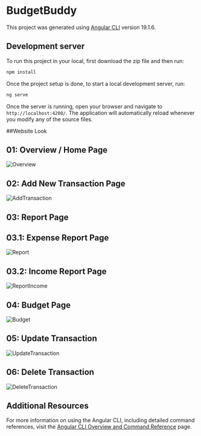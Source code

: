 # BudgetBuddy

This project was generated using [Angular CLI](https://github.com/angular/angular-cli) version 19.1.6.

## Development server

To run this project in your local, first download the zip file and then run:

```bash
npm install
```



Once the project setup is done, to start a local development server, run:

```bash
ng serve
```

Once the server is running, open your browser and navigate to `http://localhost:4200/`. The application will automatically reload whenever you modify any of the source files.

##Website Look
## 01: Overview / Home Page
![Overview](https://github.com/user-attachments/assets/99565581-5c14-41d0-ae14-9622d15c9479)

## 02: Add New Transaction Page
![AddTransaction](https://github.com/user-attachments/assets/c792006c-8767-4878-b1b2-7332005511fd)

## 03: Report Page
## 03.1: Expense Report Page
![Report](https://github.com/user-attachments/assets/be146ad2-c1cb-4477-be81-8347d62f5597)

## 03.2: Income Report Page
![ReportIncome](https://github.com/user-attachments/assets/db478303-3e1a-41af-819d-85631f4a9c9f)

## 04: Budget Page
![Budget](https://github.com/user-attachments/assets/5198616c-6389-43ea-8db0-a3c60ae6b18b)

## 05: Update Transaction
![UpdateTransaction](https://github.com/user-attachments/assets/f40245a7-538a-4db2-b0bb-b1a03d902684)

## 06: Delete Transaction
![DeleteTransaction](https://github.com/user-attachments/assets/f0bc01e8-9cda-474f-9ee5-7a2e49587ce9)








## Additional Resources

For more information on using the Angular CLI, including detailed command references, visit the [Angular CLI Overview and Command Reference](https://angular.dev/tools/cli) page.

